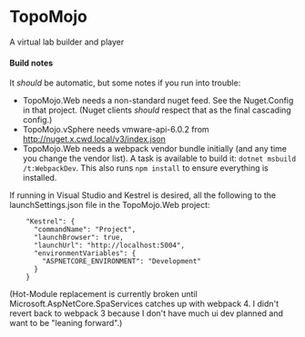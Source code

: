 # TopoMojo

A virtual lab builder and player

#### Build notes

It *should* be automatic, but some notes if you run into trouble:

*   TopoMojo.Web needs a non-standard nuget feed.  See the Nuget.Config in that project.  (Nuget clients *should* respect that as the final cascading config.)
*   TopoMojo.vSphere needs vmware-api-6.0.2 from http://nuget.x.cwd.local/v3/index.json
*  TopoMojo.Web needs a webpack vendor bundle initially (and any time you change the vendor list).  A task is available to build it: `dotnet msbuild /t:WebpackDev`.  This also runs `npm install` to ensure everything is installed.


If running in Visual Studio and Kestrel is desired, all the following to the launchSettings.json file in the TopoMojo.Web project:
```
    "Kestrel": {
      "commandName": "Project",
      "launchBrowser": true,
      "launchUrl": "http://localhost:5004",
      "environmentVariables": {
        "ASPNETCORE_ENVIRONMENT": "Development"
      }
    }
```

(Hot-Module replacement is currently broken until Microsoft.AspNetCore.SpaServices catches up with webpack 4.  I didn't revert back to webpack 3 because I don't have much ui dev planned and want to be "leaning forward".)